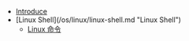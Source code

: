 * [Introduce](/os/linux/)
* [Linux Shell](/os/linux/linux-shell.md "Linux Shell")
    * [Linux 命令](/os/linux/linux%20指令.md "Linux 命令")